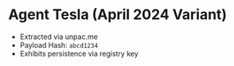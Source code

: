 # Agent Tesla (April 2024 Variant)

- Extracted via unpac.me
- Payload Hash: `abcd1234`
- Exhibits persistence via registry key


